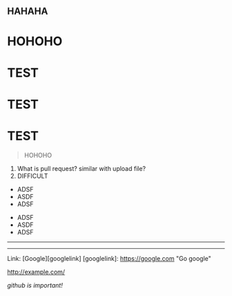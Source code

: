 HAHAHA
------

HOHOHO
======

# TEST
 # TEST
  # TEST
  
> HOHOHO

1. What is pull request? similar with upload file?
2. DIFFICULT

* ADSF
 * ASDF
  *  ADSF
+ ADSF
 + ASDF
  + ADSF

* * *
--------


Link: [Google][googlelink]
[googlelink]: https://google.com "Go google"

<http://example.com/>

*github is important!*


